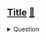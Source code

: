 ## [Title](link) [:bookmark:](link)

<details><summary markdown="span">Question</summary>
```txt
```
</details>